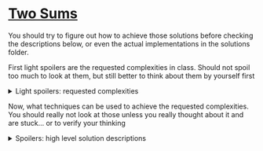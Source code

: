 # [Two Sums](https://leetcode.com/problems/two-sum/description/)

You should try to figure out how to achieve those solutions before checking the
descriptions below, or even the actual implementations in the solutions folder.

First light spoilers are the requested complexities in class. Should not spoil
too much to look at them, but still better to think about them by yourself first

<details>
  <summary>Light spoilers: requested complexities</summary>

- Solve in n²
- Solve in nlogn
- Solve in n

</details>

Now, what techniques can be used to achieve the requested complexities. You
should really not look at those unless you really thought about it and are
stuck... or to verify your thinking

<details>
  <summary>Spoilers: high level solution descriptions</summary>

| Time complexity | Solution                                                                                                  |
| --------------- | --------------------------------------------------------------------------------------------------------- |
| O(n²)           | Compare every number with every other number                                                              |
| O(nlogn)        | Sort the array first, then search for matching pairs using two pointers                                   |
| O(n)            | For each value, search for the complementary value in a hashmap, if not found, store the value in the map |

</details>
